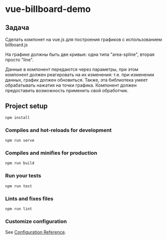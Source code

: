 # vue-billboard-demo

## Задача
Сделать компонет на vue.js для построения графиков с использованием billboard.js  

На графике должны быть две кривые: одна типа "area-spline", вторая просто "line".  

Данные в компонент передаются через параметры, при этом компонент должен реагировать на их изменения: т.е. при изменении данных, график должен обновиться.
Также, эта библиотека умеет обрабатывать нажатия на точки графика. Компонент должен предоставить возможность применить свой обработчик.

## Project setup
```
npm install
```

### Compiles and hot-reloads for development
```
npm run serve
```

### Compiles and minifies for production
```
npm run build
```

### Run your tests
```
npm run test
```

### Lints and fixes files
```
npm run lint
```

### Customize configuration
See [Configuration Reference](https://cli.vuejs.org/config/).